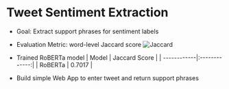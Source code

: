 # Tweet Sentiment Extraction

* Goal: Extract support phrases for sentiment labels

* Evaluation Metric: word-level Jaccard score
![Jaccard](https://images.deepai.org/glossary-terms/jaccard-index-391304.jpg)

* Trained RoBERTa model
| Model       | Jaccard Score |
| ------------|:-------------:|
| RoBERTa     | 0.7017        |

* Build simple Web App to enter tweet and return support phrases
